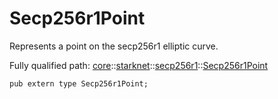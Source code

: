 # Secp256r1Point

Represents a point on the secp256r1 elliptic curve.

Fully qualified path: [core](./core.md)::[starknet](./core-starknet.md)::[secp256r1](./core-starknet-secp256r1.md)::[Secp256r1Point](./core-starknet-secp256r1-Secp256r1Point.md)

<pre><code class="language-cairo">pub extern type Secp256r1Point;</code></pre>

